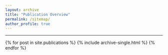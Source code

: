 ```yaml
---
layout: archive
title: "Publication Overview"
permalink: /sitemap/
author_profile: true
---
```


------

<!-- Record Visit -->
<div style="margin-top: 10px;">
  <script type="text/javascript" id="clustrmaps" src="https://clustrmaps.com/map_v2.js?d=sBXO5xvCxmJtaZs2obVmWao2pY2MGpJX3gC8oFRHfp8&cl=ffffff&w=a"></script>
</div>

<style>
  #clustrmaps-widget {
    transform: scale(0.5);
    transform-origin: top left;
    margin-top: 10px;
  }
</style>

{% for post in site.publications %}
  {% include archive-single.html %}
{% endfor %}
